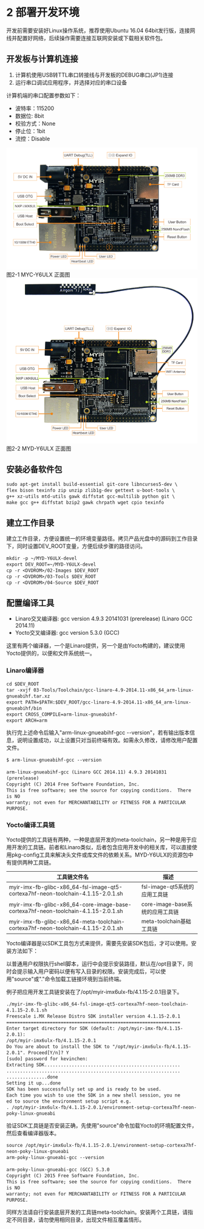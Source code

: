# 2 部署开发环境

开发前需要安装好Linux操作系统，推荐使用Ubuntu 16.04 64bit发行版，连接网线并配置好网络，后续操作需要连接互联网安装或下载相关软件包。

## 开发板与计算机连接

1. 计算机使用USB转TTL串口转接线与开发板的DEBUG串口(JP1)连接
2. 运行串口调试应用程序，并选择对应的串口设备

计算机端的串口配置参数如下：

* 波特率：115200
* 数据位: 8bit
* 校验方式：None
* 停止位：1bit
* 流控：Disable

![](image/2-1.png)
图2-1 MYC-Y6ULX 正面图
![](image/2-2.png)
图2-2 MYD-Y6ULX 正面图

## 安装必备软件包

```
sudo apt-get install build-essential git-core libncurses5-dev \
flex bison texinfo zip unzip zlib1g-dev gettext u-boot-tools \
g++ xz-utils mtd-utils gawk diffstat gcc-multilib python git \
make gcc g++ diffstat bzip2 gawk chrpath wget cpio texinfo
```

## 建立工作目录

建立工作目录，方便设置统一的环境变量路径。拷贝产品光盘中的源码到工作目录下，同时设置DEV_ROOT变量，方便后续步骤的路径访问。

```
mkdir -p ~/MYD-Y6ULX-devel
export DEV_ROOT=~/MYD-Y6ULX-devel
cp -r <DVDROM>/02-Images $DEV_ROOT
cp -r <DVDROM>/03-Tools $DEV_ROOT
cp -r <DVDROM>/04-Source $DEV_ROOT
```  

## 配置编译工具

- Linaro交叉编译器: gcc version 4.9.3 20141031 (prerelease) (Linaro GCC 2014.11)
- Yocto交叉编译器: gcc version 5.3.0 (GCC)

这里有两个编译器，一个是Linaro提供，另一个是由Yocto构建的，建议使用Yocto提供的，以便和文件系统统一。

### Linaro编译器

```
cd $DEV_ROOT
tar -xvjf 03-Tools/Toolchain/gcc-linaro-4.9-2014.11-x86_64_arm-linux-gnueabihf.tar.xz
export PATH=$PATH:$DEV_ROOT/gcc-linaro-4.9-2014.11-x86_64_arm-linux-gnueabihf/bin
export CROSS_COMPILE=arm-linux-gnueabihf-
export ARCH=arm
```
执行完上述命令后输入"arm-linux-gnueabihf-gcc --version"，若有输出版本信息，说明设置成功，以上设置只对当前终端有效。如需永久修改，请修改用户配置文件。

```
$ arm-linux-gnueabihf-gcc --version

arm-linux-gnueabihf-gcc (Linaro GCC 2014.11) 4.9.3 20141031 (prerelease)
Copyright (C) 2014 Free Software Foundation, Inc.
This is free software; see the source for copying conditions.  There is NO
warranty; not even for MERCHANTABILITY or FITNESS FOR A PARTICULAR PURPOSE.
```

### Yocto编译工具链

Yocto提供的工具链有两种，一种是底层开发的meta-toolchain，另一种是用于应用开发的工具链。前者和Linaro类似，后者包含应用开发中的相关库，可以直接使用pkg-config工具来解决头文件或库文件的依赖关系。MYD-Y6ULX的资源包中有提供两种工具链。

工具链文件名 | 描述
------------ | -----
myir-imx-fb-glibc-x86_64-fsl-image-qt5-cortexa7hf-neon-toolchain-4.1.15-2.0.1.sh | fsl-image-qt5系统的应用工具链
myir-imx-fb-glibc-x86_64-core-image-base-cortexa7hf-neon-toolchain-4.1.15-2.0.1.sh | core-image-base系统的应用工具链
myir-imx-fb-glibc-x86_64-meta-toolchain-cortexa7hf-neon-toolchain-4.1.15-2.0.1.sh | meta-toolchain基础工具链

Yocto编译器是以SDK工具包方式来提供，需要先安装SDK包后，才可以使用。安装方法如下：

以普通用户权限执行shell脚本，运行中会提示安装路径，默认在/opt目录下，同时会提示输入用户密码以便有写入目录的权限。安装完成后，可以使用"source"或"."命令加载工链接环境到当前终端。

例子把应用开发工具链安装在了/opt/myir-imx6ulx-fb/4.1.15-2.0.1目录下。

```
./myir-imx-fb-glibc-x86_64-fsl-image-qt5-cortexa7hf-neon-toolchain-4.1.15-2.0.1.sh 
Freescale i.MX Release Distro SDK installer version 4.1.15-2.0.1
================================================================
Enter target directory for SDK (default: /opt/myir-imx-fb/4.1.15-2.0.1): 
/opt/myir-imx6ulx-fb/4.1.15-2.0.1                                        
Do You are about to install the SDK to "/opt/myir-imx6ulx-fb/4.1.15-2.0.1". Proceed[Y/n]? Y
[sudo] password for kevinchen: 
Extracting SDK..................................................
................................................................
...............done
Setting it up...done
SDK has been successfully set up and is ready to be used.
Each time you wish to use the SDK in a new shell session, you ne
ed to source the environment setup script e.g.
. /opt/myir-imx6ulx-fb/4.1.15-2.0.1/environment-setup-cortexa7hf-neon-poky-linux-gnueabi

```
验证SDK工具链是否安装正确，先使用"source"命令加载Yocto的环境配置文件，然后查看编译器版本。
```
source /opt/myir-imx6ulx-fb/4.1.15-2.0.1/environment-setup-cortexa7hf-neon-poky-linux-gnueabi
arm-poky-linux-gnueabi-gcc --version

arm-poky-linux-gnueabi-gcc (GCC) 5.3.0
Copyright (C) 2015 Free Software Foundation, Inc.
This is free software; see the source for copying conditions.  There is NO
warranty; not even for MERCHANTABILITY or FITNESS FOR A PARTICULAR PURPOSE.
```

同样方法请自行安装底层开发的工具链meta-toolchain。安装两个工具链，请指定不同目录，请勿使用相同目录，出现文件相互覆盖情形。
